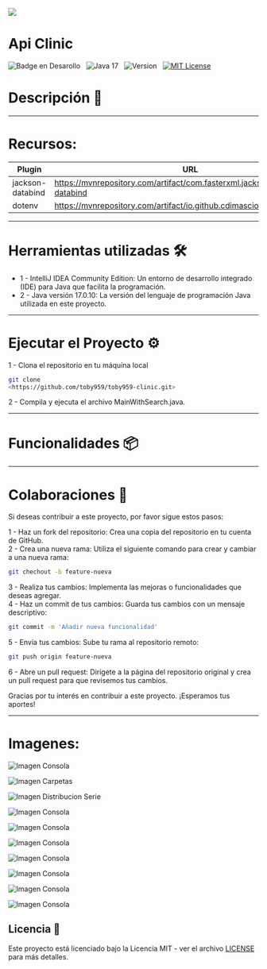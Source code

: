 ![](https://api.visitorbadge.io/api/VisitorHit?user=toby959&repo=toby959-clinic&countColor=%230e75b6)

 <h1 aling="center"> Api Clinic </h1>


![Badge en Desarollo](https://img.shields.io/badge/STATUS-EN%20DESAROLLO-green)&nbsp;&nbsp;&nbsp;![Java 17](https://img.shields.io/badge/java-17-blue?logo=java)&nbsp;&nbsp;&nbsp;![Version](https://img.shields.io/badge/version-v1.0-COLOR.svg)&nbsp;&nbsp;&nbsp;[![MIT License](https://img.shields.io/badge/licencia-MIT-blue.svg)](LICENSE)&nbsp;&nbsp;&nbsp;

# Descripción 📖
___ 

# Recursos:

| Plugin           | URL                                                                            |
|------------------|--------------------------------------------------------------------------------|
| jackson-databind | https://mvnrepository.com/artifact/com.fasterxml.jackson.core/jackson-databind |
| dotenv          | https://mvnrepository.com/artifact/io.github.cdimascio/dotenv-java | 
___
# Herramientas utilizadas 🛠️
* 1 - IntelliJ IDEA Community Edition: Un entorno de desarrollo integrado (IDE) para Java que facilita la programación.
* 2 - Java versión 17.0.10: La versión del lenguaje de programación Java utilizada en este proyecto.
___


# Ejecutar el Proyecto ⚙️
1 - Clona el repositorio en tu máquina local
``` bash
git clone
<https://github.com/toby959/toby959-clinic.git>
```
2 - Compila y ejecuta el archivo MainWithSearch.java.
___

# Funcionalidades 📦

 


___
# Colaboraciones 🎯
Si deseas contribuir a este proyecto, por favor sigue estos pasos:

1 - Haz un fork del repositorio: Crea una copia del repositorio en tu cuenta de GitHub.  
2 - Crea una nueva rama: Utiliza el siguiente comando para crear y cambiar a una nueva rama:
```bash
git chechout -b feature-nueva
```
3 - Realiza tus cambios: Implementa las mejoras o funcionalidades que deseas agregar.  
4 - Haz un commit de tus cambios: Guarda tus cambios con un mensaje descriptivo:
```bash 
git commit -m 'Añadir nueva funcionalidad'
```
5 - Envía tus cambios: Sube tu rama al repositorio remoto:
````bash
git push origin feature-nueva
````
6 - Abre un pull request: Dirígete a la página del repositorio original y crea un pull request para que revisemos tus cambios.

Gracias por tu interés en contribuir a este proyecto. ¡Esperamos tus aportes!
___
# Imagenes:

![Imagen Consola](image_B.png)


![Imagen Carpetas](image_C.png)

![Imagen Distribucion Serie](image_D.png)

![Imagen Consola](image1.png)

![Imagen Consola](image2.png)

![Imagen Consola](image3.png)

![Imagen Consola](image4.png)

![Imagen Consola](image5.png)

![Imagen Consola](image6.png)

![Imagen Consola](image7.png)

## Licencia 📜

Este proyecto está licenciado bajo la Licencia MIT - ver el archivo [LICENSE](https://github.com/toby959/toby959-clinic/blob/main/LICENSE) para más detalles.
